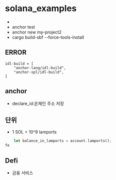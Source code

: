 # solana_examples

- 
- anchor test
- anchor new my-project2
- cargo build-sbf --force-tools-install

## ERROR

```
idl-build = [
    "anchor-lang/idl-build",
    "anchor-spl/idl-build",
]
```
## anchor
- declare_id:온체인 주소 저장
## 단위
- 1 SOL = 10^9 lamports
 ```rs
     let balance_in_lamports = account.lamports();
fe
```
## Defi

- 금융 서비스
